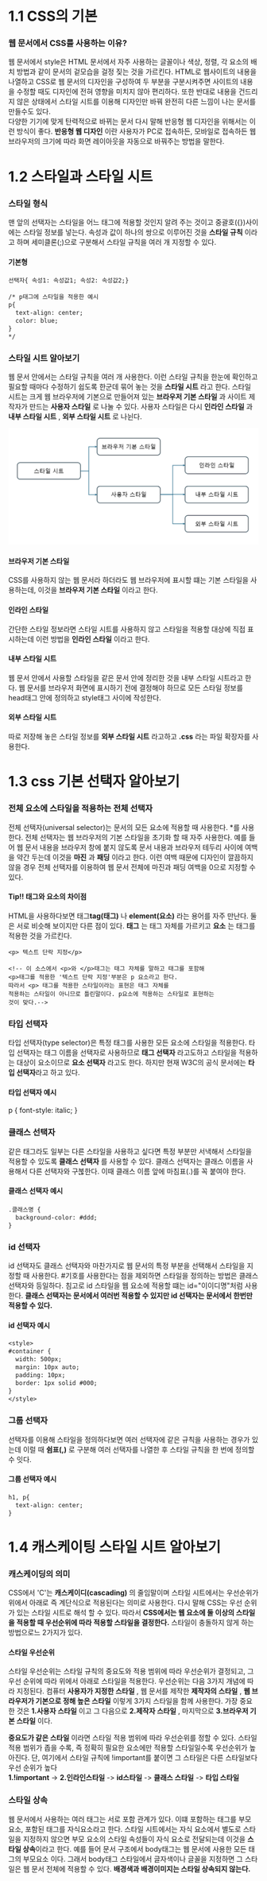 # 1.1 CSS의 기본

### 웹 문서에서 CSS를 사용하는 이유?
웹 문서에서 style은 HTML 문서에서 자주 사용하는 글꼴이나 색상, 정렬, 각 요소의 배치 방법과 같이 문서의 겉모습을 걸정 짖는 것을 가르킨다. HTML로 웹사이트의 내용을 나열하고 CSS로 웹 문서의 디자인을 구성하여 두 부분을 구분시켜주면 사이트의 내용을 수정할 때도 디자인에 전혀 영향을 미치지 않아 편리하다. 또한 반대로 내용을 건드리지 않은 상태에서 스타일 시트를 이용해 디자인만 바꿔 완전히 다른 느낌이 나는 문서를 만들수도 있다. <br>
다양한 기기에 맞게 탄력적으로 바뀌는 문서 다시 말해 반응형 웹 디자인을 위해서는 이런 방식이 좋다. **반응형 웹 디자인** 이란 사용자가 PC로 접속하든, 모바일로 접속하든 웹 브라우저의 크기에 따라 화면 레이아웃을 자동으로 바꿔주는 방법을 말한다.

# 1.2 스타일과 스타일 시트

### 스타일 형식
맨 앞의 선택자는 스타일을 어느 태그에 적용할 것인지 알려 주는 것이고 중괄호({})사이에는 스타일 정보를 넣는다. 속성과 값이 하나의 쌍으로 이루어진 것을 **스타일 규칙** 이라고 하며 세미클론(;)으로 구분해서 스타일 규칙을 여러 개 지정할 수 있다.
#### 기본형
```
선택자{ 속성1: 속성값1; 속성2: 속성값2;}

/* p태그에 스타일을 적용한 예시
p{
  text-align: center;
  color: blue;
}
*/
```

### 스타일 시트 알아보기
웹 문서 안에서는 스타일 규칙을 여러 개 사용한다. 이런 스타일 규칙을 한눈에 확인하고 필요할 때마다 수정하기 쉽도록 한군데 묶어 놓는 것을 **스타일 시트** 라고 한다. 스타일 시트는 크게 웹 브라우저에 기본으로 만들어져 있는 **브라우저 기본 스타일** 과 사이트 제작자가 만드는 **사용자 스타일** 로 나눌 수 있다. 사용자 스타일은 다시 **인라인 스타일** 과 **내부 스타일 시트** , **외부 스타일 시트** 로 나뉜다. 

<img src="image/style_sheet.png">

#### 브라우저 기본 스타일
CSS를 사용하지 않는 웹 문서라 하더라도 웹 브라우저에 표시할 떄는 기본 스타일을 사용하는데, 이것을 **브라우저 기본 스타일** 이라고 한다.

#### 인라인 스타일
간단한 스타일 정보라면 스타일 시트를 사용하지 않고 스타일을 적용할 대상에 직접 표시하는데 이런 방법을 **인라인 스타일** 이라고 한다.

#### 내부 스타일 시트 
웹 문서 안에서 사용할 스타일을 같은 문서 안에 정리한 것을 내부 스타일 시트라고 한다. 웹 문서를 브라우저 화면에 표시하기 전에 결정해야 하므로 모든 스타일 정보를 head태그 안에 정의하고 style태그 사이에 작성한다.

#### 외부 스타일 시트
따로 저장해 놓은 스타일 정보를 **외부 스타일 시트** 라고하고 **.css** 라는 파일 확장자를 사용한다. 

# 1.3 css 기본 선택자 알아보기

### 전체 요소에 스타일을 적용하는 전체 선택자
전체 선택자(universal selector)는 문서의 모든 요소에 적용할 때 사용한다. *를 사용한다. 전체 선택자는 웹 브라우저의 기본 스타일을 초기화 할 때 자주 사용한다. 예를 들어 웹 문서 내용을 브라우저 창에 붙지 않도록 문서 내용과 브라우저 테두리 사이에 여백을 약간 두는데 이것을 **마진** 과 **패딩** 이라고 한다. 이런 여백 때문에 디자인이 깔끔하지 않을 경우 전체 선택자를 이용하여 웹 문서 전체에 마진과 패딩 여백을 0으로 지정할 수 있다. 

#### Tip!! 태그와 요소의 차이점
HTML을 사용하다보면 태그**tag(태그)** 나 **element(요소)** 라는 용어를 자주 만난다. 둘은 서로 비슷해 보이지만 다른 점이 있다. **태그** 는 태그 자체를 가르키고 **요소** 는 태그를 적용한 것을 가르킨다.
```
<p> 텍스트 단락 지정</p>

<!-- 이 소스에서 <p>와 </p>태그는 태그 자체를 말하고 태그를 포함해
<p>태그를 적용한 '텍스트 단락 지정'부분은 p 요소라고 한다.
따라서 <p> 태그를 적용한 스타일이라는 표현은 태그 자체를
적용하는 스타일이 아니므로 틀린말이다. p요소에 적용하는 스타일로 표현하는
것이 맞다.-->
```

### 타입 선택자
타입 선택자(type selector)은 특정 태그를 사용한 모든 요소에 스타일을 적용한다. 타입 선택자는 태그 이름을 선택자로 사용하므로 **태그 선택자** 라고도하고 스타일을 적용하는 대상이 요소이므로 **요소 선택자** 라고도 한다. 하지만 현재 W3C의 공식 문서에는 **타입 선택자**라고 하고 있다.

#### 타입 선택자 예시
p {
  font-style: italic;
}

### 클래스 선택자
같은 태그라도 일부는 다른 스타일을 사용하고 싶다면 특정 부분만 서낵해서 스타일을 적용할 수 있도록 **클래스 선택자** 를 사용할 수 있다. 클래스 선택자는 클래스 이름을 사용해서 다른 선택자와 구붆한다. 이때 클래스 이름 앞에 마침표(.)를 꼭 붙여야 한다.

#### 클래스 선택자 예시
```
.클래스명 {
  background-color: #ddd;
}
```
### id 선택자
id 선택자도 클래스 선택자와 마찬가지로 웹 문서의 특정 부분을 선택해서 스타일을 지정할 때 사용한다. #기호를 사용한다는 점을 제외하면 스타일을 정의하는 방법은 클래스 선택자와 등일하다. 침고로 id 스타일을 웹 요소에 적용할 떄는 id="이이디명"처럼 사용한다. **클래스 선택자는 문서에서 여러번 적용할 수 있지만 id 선택자는 문서에서 한번만 적용할 수 있다.** 

#### id 선택자 예시
```
<style>
#container {
  width: 500px;
  margin: 10px auto;
  padding: 10px;
  border: 1px solid #000;
}
</style>
```

### 그룹 선택자
선택자를 이용해 스타일을 정의하다보면 여러 선택자에 같은 규칙을 사용하는 경우가 있는데 이럴 때 **쉼표(,)** 로 구분해 여러 선택자를 나열한 후 스타일 규칙을 한 번에 정의할 수 잇다.
#### 그룹 선택자 예시
```
h1, p{
  text-align: center;
}
```
# 1.4 캐스케이팅 스타일 시트 알아보기

### 캐스케이딩의 의미
CSS에서 'C'는 **캐스케이디(cascading)** 의 줄임말이며 스타일 시트에서는 우선순위가 위에서 아래로 즉 계단식으로 적용된다는 의미로 사용한다. 다시 말해 CSS는 우선 순위가 있는 스타일 시트로 해석 할 수 있다. 따라서 **CSS에서는 웹 요소에 둘 이상의 스타일을 적용할 때 우선순위에 따라 적용할 스타일을 결정한다.** 스타일이 충돌하지 않게 하는 방법으로느 2가지가 있다.

#### 스타일 우선순위
스타일 우선순위는 스타일 규칙의 중요도와 적용 범위에 따라 우선순위가 결정되고, 그 우선 순위에 따라 위에서 아래로 스타일을 적용한다. 우선순위는 다음 3가지 개념에 따라 지정된다. 컴퓨터 **사용자가 지정한 스타일** , 웹 문서를 제작한 **제작자의 스타일** , **웹 브라우저가 기본으로 정해 높은 스타일** 이렇게 3가지 스타일을 함께 사용한다. 가장 중요한 것은 **1.사용자 스타일** 이고 그 다음으로 **2.제작자 스타일** , 마지막으로 **3.브라우저 기본 스타일** 이다. <br>

**중요도가 같은 스타일** 이라면 스타일 적용 범위에 따라 우선순위를 정할 수 있다. 스타일 적용 범위가 좁을 수록, 즉 정확히 필요한 요소에만 적용할 스타일일수록 우선순위가 높아진다. 단, 여기에서 스타일 규칙에 !important를 붙이면 그 스타일은 다른 스타일보다 우선 순위가 높다 <br>
**1.!important** -> **2.인라인스타일** -> **id스타일** -> **클래스 스타일** -> **타입 스타일**

### 스타일 상속
웹 문서에서 사용하는 여러 태그는 서로 포함 관계가 있다. 이떄 포함하는 태그를 부모 요소, 포함된 태그를 자식요소라고 한다. 스타일 시트에서는 자식 요소에서 별도로 스타일을 지정하지 않으면 부모 요소의 스타일 속성들이 자식 요소로 전달되는데 이것을 **스타일 상속**이라고 한다. 예를 들어 문서 구조에서 body태그는 웹 문서에 사용한 모든 태그의 부모요소 이다. 그래서 body태그 스타일에서 글자색이나 글꼴을 지정하면 그 스타일은 웹 문서 전체에 적용할 수 있다. **배경색과 배경이미지는 스타일 상속되지 않는다.** 



































